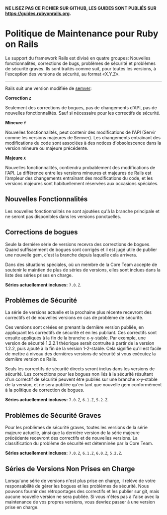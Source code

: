 **NE LISEZ PAS CE FICHIER SUR GITHUB, LES GUIDES SONT PUBLIÉS SUR https://guides.rubyonrails.org.**

Politique de Maintenance pour Ruby on Rails
===========================================

Le support du framework Rails est divisé en quatre groupes: Nouvelles fonctionnalités, corrections de bugs, problèmes de sécurité et problèmes de sécurité graves. Ils sont traités comme suit, pour toutes les versions, à l'exception des versions de sécurité, au format «X.Y.Z».

--------------------------------------------------------------------------------

Rails suit une version modifiée de [semver](https://semver.org/):

**Correction `Z`**

Seulement des corrections de bogues, pas de changements d'API, pas de nouvelles fonctionnalités.
Sauf si nécessaire pour les correctifs de sécurité.

**Mineure `Y`**

Nouvelles fonctionnalités, peut contenir des modifications de l'API (Servir comme les versions majeures de Semver).
Les changements entraînant des modifications du code sont associées à des notices d'obsolescence dans la version mineure ou majeure précédente.

**Majeure `X`**

Nouvelles fonctionnalités, contiendra probablement des modifications de l'API. La différence entre les versions mineures et majeures de Rails est l’ampleur des changements entraînant des modifications du code, et les versions majeures sont habituellement réservées aux occasions spéciales.

Nouvelles Fonctionnalités
-------------------------

Les nouvelles fonctionnalités ne sont ajoutées qu'à la branche principale et ne seront pas disponibles dans les versions ponctuelles.

Corrections de bogues 
---------------------

Seule la dernière série de versions recevra des corrections de bogues. Quand suffisamment de bogues sont corrigés et il est jugé utile de publier une nouvelle gem, c'est la branche depuis laquelle cela arrivera.

Dans des situations spéciales, où un membre de la Core Team accepte de soutenir le maintien de plus de séries de versions, elles sont inclues dans la liste des séries prises en charge.

**Séries actuellement incluses:** `7.0.Z`.

Problèmes de Sécurité
---------------------

La série de versions actuelle et la prochaine plus récente recevront des correctifs
et de nouvelles versions en cas de problème de sécurité.

Ces versions sont créées en prenant la dernière version publiée, en appliquant les
correctifs de sécurité et en les publiant. Ces correctifs sont ensuite appliqués à la fin de la branche x-y-stable. Par exemple, une version de sécurité 1.2.2.1 théorique
serait contruite à partir de la version 1.2.2, puis ajouté à la fin de la version 1-2-stable. Cela signifie qu'il est facile de mettre à niveau des dernières versions de sécurité si vous exécutez la dernière version de Rails.

Seuls les correctifs de sécurité directs seront inclus dans les versions de sécurité. Les corrections pour les bogues non liés à la sécurité résultant d'un correctif de sécurité peuvent être publiés sur une branche x-y-stable de la version, et ne sera publiée qu'en tant que nouvelle gem conformément à la politique de correction de bogues.

**Séries actuellement incluses:** `7.0.Z`, `6.1.Z`, `5.2.Z`.

Problèmes de Sécurité Graves
----------------------------

Pour les problèmes de sécurité graves, toutes les versions de la série majeure actuelle, ainsi que la dernière version de la série majeure précédente recevront des correctifs et de nouvelles versions. La classification du problème de sécurité est déterminée par la Core Team.

**Séries actuellement incluses:** `7.0.Z`, `6.1.Z`, `6.0.Z`, `5.2.Z`.

Séries de Versions Non Prises en Charge
---------------------------------------

Lorsqu'une série de versions n'est plus prise en charge, il relève de votre responsabilité de gérer les bogues et les problèmes de sécurité. Nous pouvons fournir des rétroportages des correctifs et les publier sur git, mais aucune nouvelle version ne sera publiée. Si vous n'êtes pas à l'aise avec la maintenance de vos propres versions, vous devriez passer à une version prise en charge.
